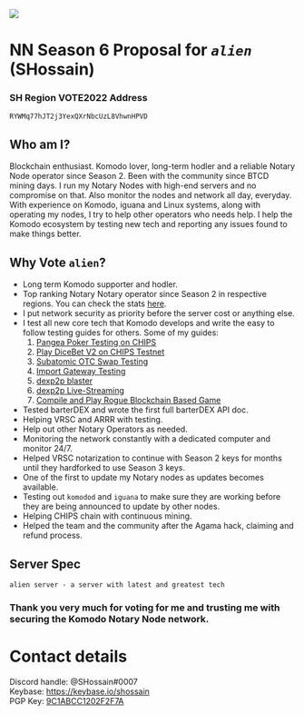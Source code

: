 ![](https://www.telegraph.co.uk/content/dam/tv/2021/01/28/TELEMMGLPICT000248682950_trans_NvBQzQNjv4BqpVlberWd9EgFPZtcLiMQfyf2A9a6I9YchsjMeADBa08.jpeg?imwidth=720)

# NN Season 6 Proposal for *`alien`* (SHossain)

### SH Region VOTE2022 Address
```
RYWMq77hJT2j3YexQXrNbcUzL8VhwnHPVD
```

## Who am I?
Blockchain enthusiast. Komodo lover, long-term hodler and a reliable Notary Node operator since Season 2. Been with the community since BTCD mining days. I run my Notary Nodes with high-end servers and no compromise on that. Also monitor the nodes and network all day, everyday. With experience on Komodo, iguana and Linux systems, along with operating my nodes, I try to help other operators who needs help. I help the Komodo ecosystem by testing new tech and reporting any issues found to make things better.

## Why Vote `alien`?
- Long term Komodo supporter and hodler.
- Top ranking Notary Notary operator since Season 2 in respective regions. You can check the stats [here](https://komodostats.com/nn).
- I put network security as priority before the server cost or anything else.
- I test all new core tech that Komodo develops and write the easy to follow testing guides for others. Some of my guides: 
	1. [Pangea Poker Testing on CHIPS](https://gist.github.com/himu007/753c1db1002c87c3104d247de2e73411)  
	2. [Play DiceBet V2 on CHIPS Testnet](https://gist.github.com/himu007/8417d72bf5fd4593b08d8c683cdc2df3)  
	3. [Subatomic OTC Swap Testing](https://gist.github.com/himu007/add3181427bb53ab5dc5160537f0c238)  
	4. [Import Gateway Testing](https://gist.github.com/himu007/5b61ebb330ee46c4c1f7518d34e30d42)  
	5. [dexp2p blaster](https://gist.github.com/himu007/c301e69883556d595bfbcb672149783d)  
	6. [dexp2p Live-Streaming](https://techloverhd.com/2020/01/use-komodo-dexp2p-tech-for-live-streaming/)  
	7. [Compile and Play Rogue Blockchain Based Game](https://gist.github.com/himu007/93e77004490f4716a523d2a0daaf0d37)  
- Tested barterDEX and wrote the first full barterDEX API doc.
- Helping VRSC and ARRR with testing.
- Help out other Notary Operators as needed.
- Monitoring the network constantly with a dedicated computer and monitor 24/7.
- Helped VRSC notarization to continue with Season 2 keys for months until they hardforked to use Season 3 keys.
- One of the first to update my Notary nodes as updates becomes available.
- Testing out `komodod` and `iguana` to make sure they are working before they are being announced to update by other nodes.
- Helping CHIPS chain with continuous mining.
- Helped the team and the community after the Agama hack, claiming and refund process.

## Server Spec
```
alien server - a server with latest and greatest tech
```

### Thank you very much for voting for me and trusting me with securing the Komodo Notary Node network.

# Contact details
Discord handle: @SHossain#0007  
Keybase: https://keybase.io/shossain  
PGP Key: [9C1ABCC1202F2F7A](https://keybase.io/shossain/pgp_keys.asc)    
